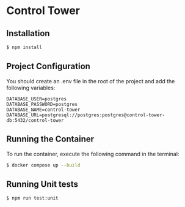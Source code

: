 # Control Tower

## Installation
```bash
$ npm install
```
## Project Configuration

You should create an .env file in the root of the project and add the following variables:

```env
DATABASE_USER=postgres
DATABASE_PASSWORD=postgres
DATABASE_NAME=control-tower
DATABASE_URL=postgresql://postgres:postgres@control-tower-db:5432/control-tower
```

## Running the Container
To run the container, execute the following command in the terminal:
```bash
$ docker compose up --build
```
## Running Unit tests
```bash
$ npm run test:unit
```